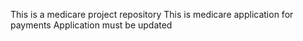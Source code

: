 This is a medicare project repository
This is medicare application for payments
Application must be updated 
